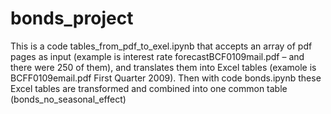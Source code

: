 # bonds_project
This is a code tables_from_pdf_to_exel.ipynb that accepts an array of pdf pages as input (example is interest rate forecastBCF0109mail.pdf – and there were 250 of them), and translates them into Excel tables (examole is BCFF0109email.pdf First Quarter 2009). Then with code bonds.ipynb these Excel tables are transformed and combined into one common table (bonds_no_seasonal_effect)
